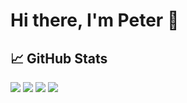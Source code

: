 # Hi there, I'm Peter 👋

## &#x1f4c8; GitHub Stats

![](https://github-profile-summary-cards.vercel.app/api/cards/profile-details?username=Nemo-Illusionist&theme=solarized_dark)
![](https://github-profile-summary-cards.vercel.app/api/cards/most-commit-language?username=Nemo-Illusionist&theme=solarized_dark)
![](https://github-profile-summary-cards.vercel.app/api/cards/stats?username=Nemo-Illusionist&theme=solarized_dark)
![](https://github-profile-summary-cards.vercel.app/api/cards/productive-time?username=Nemo-Illusionist&theme=solarized_dark)

